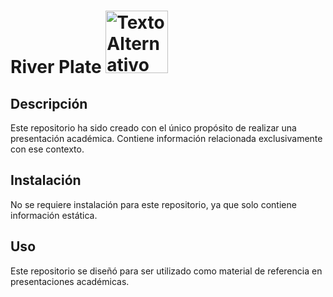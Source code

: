 # River Plate <img src="https://cariverplate.uy/wp-content/uploads/2019/02/River_Plate_2.png" alt="Texto Alternativo" width="100"/>



## Descripción

Este repositorio ha sido creado con el único propósito de realizar una presentación académica. Contiene información relacionada exclusivamente con ese contexto.

## Instalación

No se requiere instalación para este repositorio, ya que solo contiene información estática.

## Uso

Este repositorio se diseñó para ser utilizado como material de referencia en presentaciones académicas.


